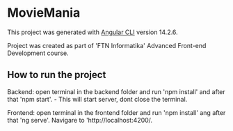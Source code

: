 # MovieMania

This project was generated with [Angular CLI](https://github.com/angular/angular-cli) version 14.2.6.

Project was created as part of 'FTN Informatika' Advanced Front-end Development course.

## How to run the project

Backend: open terminal in the backend folder and run 'npm install' and after that 'npm start'. - This will start server, dont close the terminal.

Frontend: open terminal in the frontend folder and run 'npm install' ang after that 'ng serve'. Navigare to 'http://localhost:4200/.
